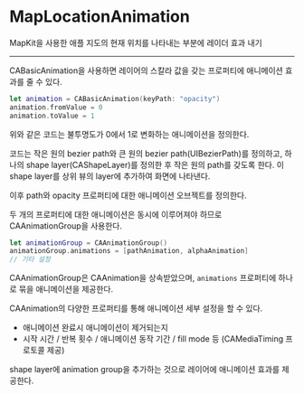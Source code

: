 # MapLocationAnimation

MapKit을 사용한 애플 지도의 현재 위치를 나타내는 부분에 레이더 효과 내기

---

CABasicAnimation을 사용하면 레이어의 스칼라 값을 갖는 프로퍼티에 애니메이션 효과를 줄 수 있다.

```swift
let animation = CABasicAnimation(keyPath: "opacity")
animation.fromValue = 0
animation.toValue = 1
```

위와 같은 코드는 불투명도가 0에서 1로 변화하는 애니메이션을 정의한다.



코드는 작은 원의 bezier path와 큰 원의 bezier path(UIBezierPath)를 정의하고, 하나의 shape layer(CAShapeLayer)를 정의한 후 작은 원의 path를 갖도록 한다. 이 shape layer를 상위 뷰의 layer에 추가하여 화면에 나타낸다.

이후 path와 opacity 프로퍼티에 대한 애니메이션 오브젝트를 정의한다.

두 개의 프로퍼티에 대한 애니메이션은 동시에 이루어져야 하므로 CAAnimationGroup을 사용한다.

```swift
let animationGroup = CAAnimationGroup()
animationGroup.animations = [pathAnimation, alphaAnimation]
// 기타 설정
```

CAAnimationGroup은 CAAnimation을 상속받았으며, `animations` 프로퍼티에 하나로 묶을 애니메이션을 제공한다.

CAAnimation의 다양한 프로퍼티를 통해 애니메이션 세부 설정을 할 수 있다.

- 애니메이션 완료시 애니메이션이 제거되는지
- 시작 시간 / 반복 횟수 / 애니메이션 동작 기간 / fill mode 등 (CAMediaTiming 프로토콜 제공)

shape layer에 animation group을 추가하는 것으로 레이어에 애니메이션 효과를 제공한다.